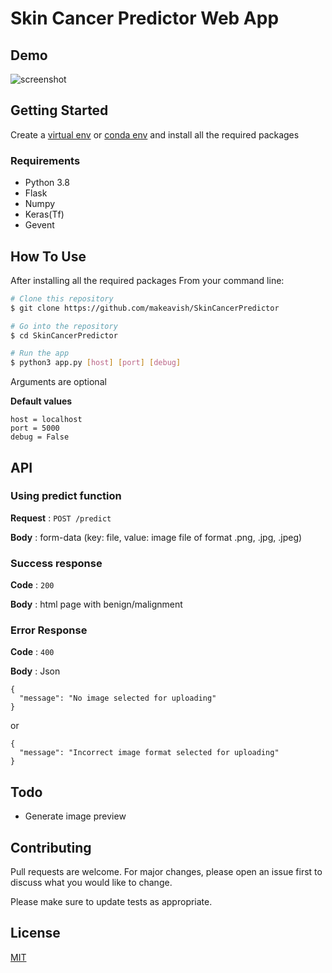 # Skin Cancer Predictor Web App

## Demo

![screenshot](https://raw.githubusercontent.com/makeavish/SkinCancerPredictor/master/demo.gif)

## Getting Started

Create a [virtual env](https://docs.python.org/3/tutorial/venv.html) or [conda env](https://uoa-eresearch.github.io/eresearch-cookbook/recipe/2014/11/20/conda/) and install all the required packages

### Requirements

- Python 3.8
- Flask
- Numpy
- Keras(Tf)
- Gevent

## How To Use

After installing all the required packages
From your command line:

```bash
# Clone this repository
$ git clone https://github.com/makeavish/SkinCancerPredictor

# Go into the repository
$ cd SkinCancerPredictor

# Run the app
$ python3 app.py [host] [port] [debug]
```

Arguments are optional

**Default values**
```
host = localhost
port = 5000
debug = False
```

## API

### Using predict function

**Request** : `POST /predict`

**Body** : form-data (key: file, value: image file of format .png, .jpg, .jpeg)

### Success response

**Code** : `200`

**Body** : html page with benign/malignment

### Error Response

**Code** : `400`

**Body** : Json
```
{
  "message": "No image selected for uploading"
}
```

or

```
{
  "message": "Incorrect image format selected for uploading"
}
```

## Todo

- Generate image preview

## Contributing

Pull requests are welcome. For major changes, please open an issue first to discuss what you would like to change.

Please make sure to update tests as appropriate.

## License

[MIT](https://github.com/makeavish/SkinCancerPredictor/blob/master/LICENCE)